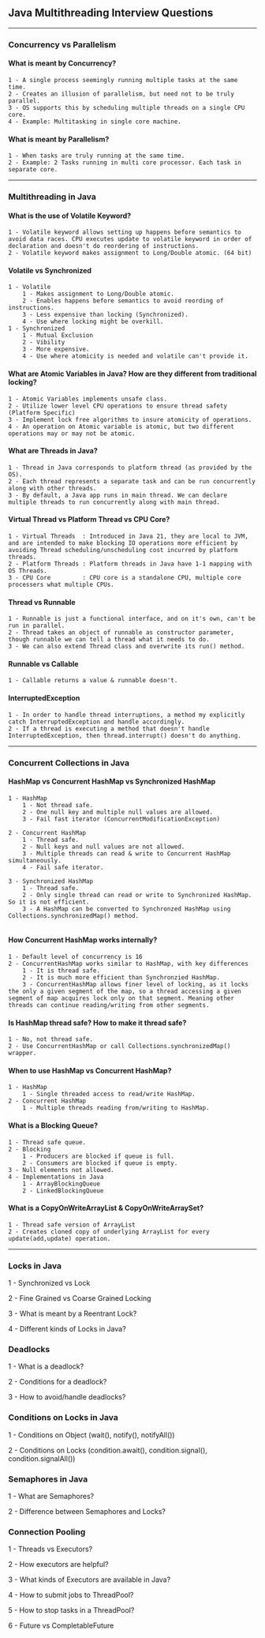 ## Java Multithreading Interview Questions

<hr>

### Concurrency vs Parallelism

#### What is meant by Concurrency?

```
1 - A single process seemingly running multiple tasks at the same time.
2 - Creates an illusion of parallelism, but need not to be truly parallel.
3 - OS supports this by scheduling multiple threads on a single CPU core.
4 - Example: Multitasking in single core machine.
```

#### What is meant by Parallelism?

```
1 - When tasks are truly running at the same time.
2 - Example: 2 Tasks running in multi core processor. Each task in separate core.
```

<hr>

### Multithreading in Java

#### What is the use of Volatile Keyword?

```
1 - Volatile keyword allows setting up happens before semantics to avoid data races. CPU executes update to volatile keyword in order of declaration and doesn't do reordering of instructions.
2 - Volatile keyword makes assignment to Long/Double atomic. (64 bit)
```

#### Volatile vs Synchronized

```
1 - Volatile
    1 - Makes assignment to Long/Double atomic.
    2 - Enables happens before semantics to avoid reording of instructions.
    3 - Less expensive than locking (Synchronized).
    4 - Use where locking might be overkill.
1 - Synchronized
    1 - Mutual Exclusion
    2 - Vibility
    3 - More expensive.
    4 - Use where atomicity is needed and volatile can't provide it.
```

#### What are Atomic Variables in Java? How are they different from traditional locking?

```
1 - Atomic Variables implements unsafe class.
2 - Utilize lower level CPU operations to ensure thread safety (Platform Specific)
3 - Implement lock free algorithms to insure atomicity of operations.
4 - An operation on Atomic variable is atomic, but two different operations may or may not be atomic.
```

#### What are Threads in Java?

```
1 - Thread in Java corresponds to platform thread (as provided by the OS).
2 - Each thread represents a separate task and can be run concurrently along with other threads.
3 - By default, a Java app runs in main thread. We can declare multiple threads to run concurrently along with main thread.
```

#### Virtual Thread vs Platform Thread vs CPU Core?

```
1 - Virtual Threads  : Introduced in Java 21, they are local to JVM, and are intended to make blocking IO operations more efficient by avoiding Thread scheduling/unscheduling cost incurred by platform threads.
2 - Platform Threads : Platform threads in Java have 1-1 mapping with OS Threads.
3 - CPU Core         : CPU core is a standalone CPU, multiple core processers what multiple CPUs.
```

#### Thread vs Runnable

```
1 - Runnable is just a functional interface, and on it's own, can't be run in parallel.
2 - Thread takes an object of runnable as constructor parameter, though runnable we can tell a thread what it needs to do.
3 - We can also extend Thread class and overwrite its run() method.
```

#### Runnable vs Callable

```
1 - Callable returns a value & runnable doesn't.
```

#### InterruptedException

```
1 - In order to handle thread interruptions, a method my explicitly catch InterruptedException and handle accordingly.
2 - If a thread is executing a method that doesn't handle InterruptedException, then thread.interrupt() doesn't do anything.
```

<hr>

### Concurrent Collections in Java

#### HashMap vs Concurrent HashMap vs Synchronized HashMap

```
1 - HashMap
    1 - Not thread safe.
    2 - One null key and multiple null values are allowed.
    3 - Fail fast iterator (ConcurrentModificationException)

2 - Concurrent HashMap
    1 - Thread safe.
    2 - Null keys and null values are not allowed.
    3 - Multiple threads can read & write to Concurrent HashMap simultaneously.
    4 - Fail safe iterator.
    
3 - Synchronized HashMap
    1 - Thread safe.
    2 - Only single thread can read or write to Synchronized HashMap. So it is not efficient.
    3 - A HashMap can be converted to Synchronzed HashMap using Collections.synchronizedMap() method.
    
```

#### How Concurrent HashMap works internally?
```
1 - Default level of concurrency is 16
2 - ConcurrentHashMap works similar to HashMap, with key differences
    1 - It is thread safe.
    2 - It is much more efficient than Synchronzied HashMap.
    3 - ConcurrentHashMap allows finer level of locking, as it locks the only a given segment of the map, so a thread accessing a given segment of map acquires lock only on that segment. Meaning other threads can continue reading/writing from other segments.
```

#### Is HashMap thread safe? How to make it thread safe?
```
1 - No, not thread safe.
2 - Use ConcurrentHashMap or call Collections.synchronizedMap() wrapper.
```

#### When to use HashMap vs Concurrent HashMap?
```
1 - HashMap
    1 - Single threaded access to read/write HashMap.
2 - Concurrent HashMap
    1 - Multiple threads reading from/writing to HashMap.
```

#### What is a Blocking Queue?
```
1 - Thread safe queue.
2 - Blocking
    1 - Producers are blocked if queue is full.
    2 - Consumers are blocked if queue is empty.
3 - Null elements not allowed.
4 - Implementations in Java
    1 - ArrayBlockingQueue
    2 - LinkedBlockingQueue
```

#### What is a CopyOnWriteArrayList & CopyOnWriteArraySet?
```
1 - Thread safe version of ArrayList
2 - Creates cloned copy of underlying ArrayList for every update(add,update) operation.
```

<hr>

### Locks in Java

1 - Synchronized vs Lock

2 - Fine Grained vs Coarse Grained Locking

3 - What is meant by a Reentrant Lock?

4 - Different kinds of Locks in Java?

### Deadlocks

1 - What is a deadlock?

2 - Conditions for a deadlock?

3 - How to avoid/handle deadlocks?

### Conditions on Locks in Java

1 - Conditions on Object (wait(), notify(), notifyAll())

2 - Conditions on Locks (condition.await(), condition.signal(), condition.signalAll())

### Semaphores in Java

1 - What are Semaphores?

2 - Difference between Semaphores and Locks?

### Connection Pooling

1 - Threads vs Executors?

2 - How executors are helpful?

3 - What kinds of Executors are available in Java?

4 - How to submit jobs to ThreadPool?

5 - How to stop tasks in a ThreadPool?

6 - Future vs CompletableFuture